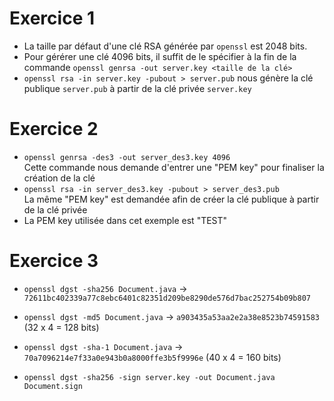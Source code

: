 # Exercice 1

- La taille par défaut d'une clé RSA générée par `openssl` est 2048 bits. 
- Pour gérérer une clé 4096 bits, il suffit de le spécifier à la fin de la commande `openssl genrsa -out server.key <taille de la clé>`
- `openssl rsa -in server.key -pubout > server.pub` nous génère la clé publique `server.pub` à partir de la clé privée `server.key`

# Exercice 2

- `openssl genrsa -des3 -out server_des3.key 4096` \
Cette commande nous demande d'entrer une "PEM key" pour finaliser la création de la clé
- `openssl rsa -in server_des3.key -pubout > server_des3.pub` \
La même "PEM key" est demandée afin de créer la clé publique à partir de la clé privée
- La PEM key utilisée dans cet exemple est "TEST"

# Exercice 3

- `openssl dgst -sha256 Document.java` → `72611bc402339a77c8ebc6401c82351d209be8290de576d7bac252754b09b807`
- `openssl dgst -md5 Document.java` → `a903435a53aa2e2a38e8523b74591583` (32 x 4 = 128 bits)
- `openssl dgst -sha-1 Document.java` → `70a7096214e7f33a0e943b0a8000ffe3b5f9996e` (40 x 4 = 160 bits)


- `openssl dgst -sha256 -sign server.key -out Document.java Document.sign`

